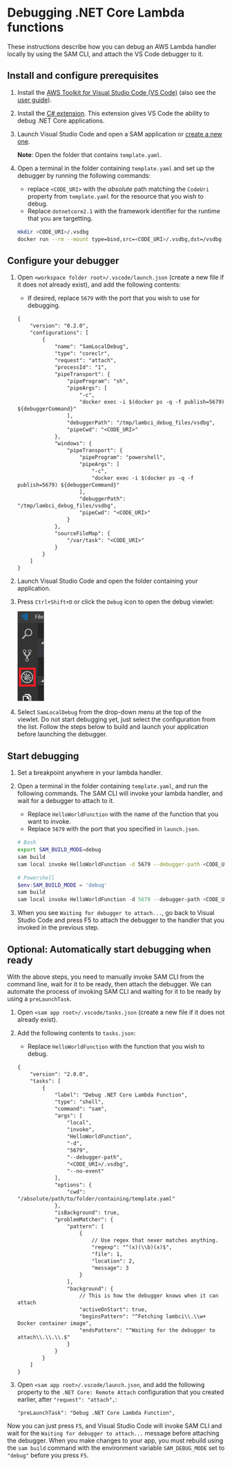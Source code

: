 # Debugging .NET Core Lambda functions

These instructions describe how you can debug an AWS Lambda handler locally by using the SAM CLI, and attach the VS Code debugger to it.

## Install and configure prerequisites

1. Install the [AWS Toolkit for Visual Studio Code (VS Code)](https://marketplace.visualstudio.com/items?itemName=AmazonWebServices.aws-toolkit-vscode) (also see the [user guide](https://docs.aws.amazon.com/console/toolkit-for-vscode/setup-toolkit)).
2. Install the [C# extension](https://marketplace.visualstudio.com/items?itemName=ms-vscode.csharp). This extension gives VS Code the ability to debug .NET Core applications.
3. Launch Visual Studio Code and open a SAM application or [create a new one](https://docs.aws.amazon.com/console/toolkit-for-vscode/create-sam).

    **Note**: Open the folder that contains `template.yaml`.

4. Open a terminal in the folder containing `template.yaml` and set up the debugger by running the following commands:

    * replace `<CODE_URI>` with the *absolute* path matching the `CodeUri` property from `template.yaml` for the resource that you wish to debug.
    * Replace `dotnetcore2.1` with the framework identifier for the runtime that you are targetting.

    ```bash
    mkdir <CODE_URI>/.vsdbg
    docker run --rm --mount type=bind,src=<CODE_URI>/.vsdbg,dst=/vsdbg --entrypoint bash lambci/lambda:dotnetcore2.1 -c "curl -sSL https://aka.ms/getvsdbgsh | bash /dev/stdin -v latest -l /vsdbg"
    ```

## Configure your debugger

1. Open `<workspace folder root>/.vscode/launch.json` (create a new file if it does not already exist), and add the following contents:

    * If desired, replace `5679` with the port that you wish to use for debugging.

    ```jsonc
    {
        "version": "0.2.0",
        "configurations": [
            {
                "name": "SamLocalDebug",
                "type": "coreclr",
                "request": "attach",
                "processId": "1",
                "pipeTransport": {
                    "pipeProgram": "sh",
                    "pipeArgs": [
                        "-c",
                        "docker exec -i $(docker ps -q -f publish=5679) ${debuggerCommand}"
                    ],
                    "debuggerPath": "/tmp/lambci_debug_files/vsdbg",
                    "pipeCwd": "<CODE_URI>"
                },
                "windows": {
                    "pipeTransport": {
                        "pipeProgram": "powershell",
                        "pipeArgs": [
                            "-c",
                            "docker exec -i $(docker ps -q -f publish=5679) ${debuggerCommand}"
                        ],
                        "debuggerPath": "/tmp/lambci_debug_files/vsdbg",
                        "pipeCwd": "<CODE_URI>"
                    }
                },
                "sourceFileMap": {
                    "/var/task": "<CODE_URI>"
                }
            }
        ]
    }
    ```

2. Launch Visual Studio Code and open the folder containing your application.
3. Press `Ctrl+Shift+D` or click the `Debug` icon to open the debug viewlet:

    ![Debug Icon](./images/view_debug.png)

4. Select `SamLocalDebug` from the drop-down menu at the top of the viewlet. Do not start debugging yet, just select the configuration from the list. Follow the steps below to build and launch your application before launching the debugger.

## Start debugging

1. Set a breakpoint anywhere in your lambda handler.
2. Open a terminal in the folder containing `template.yaml`, and run the following commands. The SAM CLI will invoke your lambda handler, and wait for a debugger to attach to it.

    * Replace `HelloWorldFunction` with the name of the function that you want to invoke.
    * Replace `5679` with the port that you specified in `launch.json`.

    ```bash
    # Bash
    export SAM_BUILD_MODE=debug
    sam build
    sam local invoke HelloWorldFunction -d 5679 --debugger-path <CODE_URI>/.vsdbg --no-event
    ```

    ```powershell
    # Powershell
    $env:SAM_BUILD_MODE = 'debug'
    sam build
    sam local invoke HelloWorldFunction -d 5679 --debugger-path <CODE_URI>/.vsdbg --no-event
    ```

3. When you see `Waiting for debugger to attach...`, go back to Visual Studio Code and press F5 to attach the debugger to the handler that you invoked in the previous step.

## Optional: Automatically start debugging when ready

With the above steps, you need to manually invoke SAM CLI from the command line, wait for it to be ready, then attach the debugger. We can automate the process of invoking SAM CLI and waiting for it to be ready by using a `preLaunchTask`.

1. Open `<sam app root>/.vscode/tasks.json` (create a new file if it does not already exist).
2. Add the following contents to `tasks.json`:

    * Replace `HelloWorldFunction` with the function that you wish to debug.

    ```jsonc
    {
        "version": "2.0.0",
        "tasks": [
            {
                "label": "Debug .NET Core Lambda Function",
                "type": "shell",
                "command": "sam",
                "args": [
                    "local",
                    "invoke",
                    "HelloWorldFunction",
                    "-d",
                    "5679",
                    "--debugger-path",
                    "<CODE_URI>/.vsdbg",
                    "--no-event"
                ],
                "options": {
                    "cwd": "/absolute/path/to/folder/containing/template.yaml"
                },
                "isBackground": true,
                "problemMatcher": {
                    "pattern": [
                        {
                            // Use regex that never matches anything.
                            "regexp": "^(x)(\\b)(x)$",
                            "file": 1,
                            "location": 2,
                            "message": 3
                        }
                    ],
                    "background": {
                        // This is how the debugger knows when it can attach
                        "activeOnStart": true,
                        "beginsPattern": "^Fetching lambci\\.\\w+ Docker container image",
                        "endsPattern": "^Waiting for the debugger to attach\\.\\.\\.$"
                    }
                }
            }
        ]
    }
    ```

3. Open `<sam app root>/.vscode/launch.json`, and add the following property to the `.NET Core: Remote Attach` configuration that you created earlier, after `"request": "attach",`:

    ```jsonc
    "preLaunchTask": "Debug .NET Core Lambda Function",
    ```

Now you can just press `F5`, and Visual Studio Code will invoke SAM CLI and wait for the `Waiting for debugger to attach...` message before attaching the debugger. When you make changes to your app, you must rebuild using the `sam build` command with the environment variable `SAM_DEBUG_MODE` set to `"debug"` before you press `F5`.
